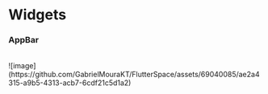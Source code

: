 <h1>Widgets</h1>
<h3>AppBar</h3><br> 
![image](https://github.com/GabrielMouraKT/FlutterSpace/assets/69040085/ae2a4315-a9b5-4313-acb7-6cdf21c5d1a2)


